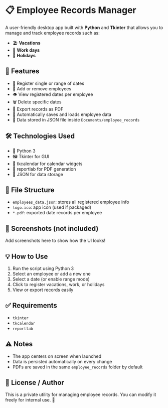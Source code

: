 <body>
  <h1>📋 Employee Records Manager</h1>
  <p>
    A user-friendly desktop app built with <strong>Python</strong> and <strong>Tkinter</strong> that allows you to manage and track employee records such as:
  </p>
  <ul>
    <li>🏖️ <strong>Vacations</strong></li>
    <li>💼 <strong>Work days</strong></li>
    <li>🎉 <strong>Holidays</strong></li>
  </ul>

  <h2>🚀 Features</h2>
  <ul>
    <li>📆 Register single or range of dates</li>
    <li>👤 Add or remove employees</li>
    <li>👁️ View registered dates per employee</li>
    <li>🗑️ Delete specific dates</li>
    <li>📄 Export records as PDF</li>
    <li>🧠 Automatically saves and loads employee data</li>
    <li>🧩 Data stored in JSON file inside <code>Documents/employee_records</code></li>
  </ul>

  <h2>🛠️ Technologies Used</h2>
  <ul>
    <li>🐍 Python 3</li>
    <li>🖼️ Tkinter for GUI</li>
    <li>📅 tkcalendar for calendar widgets</li>
    <li>📝 reportlab for PDF generation</li>
    <li>📁 JSON for data storage</li>
  </ul>

  <h2>📂 File Structure</h2>
  <ul>
    <li><code>employees_data.json</code>: stores all registered employee info</li>
    <li><code>logo.ico</code>: app icon (used if packaged)</li>
    <li><code>*.pdf</code>: exported date records per employee</li>
  </ul>

  <h2>📸 Screenshots (not included)</h2>
  <p>Add screenshots here to show how the UI looks!</p>

  <h2>💡 How to Use</h2>
  <ol>
    <li>Run the script using Python 3</li>
    <li>Select an employee or add a new one</li>
    <li>Select a date (or enable range mode)</li>
    <li>Click to register vacations, work, or holidays</li>
    <li>View or export records easily</li>
  </ol>

  <h2>✅ Requirements</h2>
  <ul>
    <li><code>tkinter</code></li>
    <li><code>tkcalendar</code></li>
    <li><code>reportlab</code></li>
  </ul>

  <h2>⚠️ Notes</h2>
  <ul>
    <li>The app centers on screen when launched</li>
    <li>Data is persisted automatically on every change</li>
    <li>PDFs are saved in the same <code>employee_records</code> folder by default</li>
  </ul>

  <h2>💬 License / Author</h2>
  <p>
    This is a private utility for managing employee records. You can modify it freely for internal use. 🤝
  </p>
</body>

